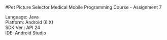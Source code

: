 #Pet Picture Selector
Medical Mobile Programming Course - Assignment 7

Language:	Java<br>
Platform:	Android (6.X)<br>
SDK Ver.:	API 24<br>
IDE:		Android Studio
